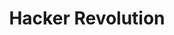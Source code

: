 ---
layout: default
title: Hacker Revolution
history: "Lorem ipsum dolor sit amet, consectetur adipiscing elit. Nullam cursus tempor pellentesque. Maecenas auctor rutrum lacus, quis luctus erat ullamcorper eget. Phasellus quis facilisis ligula. Donec congue dapibus mauris luctus convallis. Donec maximus erat sit amet eros varius, sed interdum nisi commodo. Phasellus sit amet aliquam nulla. Donec nec pharetra tortor."
---